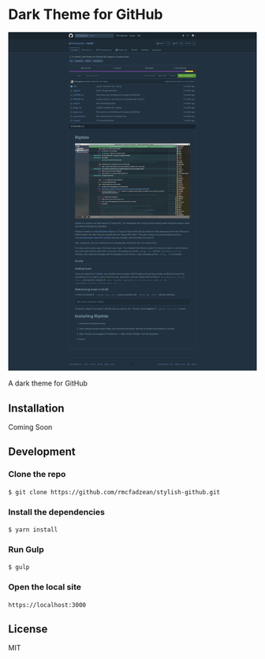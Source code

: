 # Dark Theme for GitHub

![WIP Screenshot](screenshots/screenshot.png?raw=true)

A dark theme for GitHub

## Installation

Coming Soon

## Development

### Clone the repo

`$ git clone https://github.com/rmcfadzean/stylish-github.git`

### Install the dependencies

`$ yarn install`

### Run Gulp

`$ gulp`

### Open the local site

`https://localhost:3000`

## License

MIT
